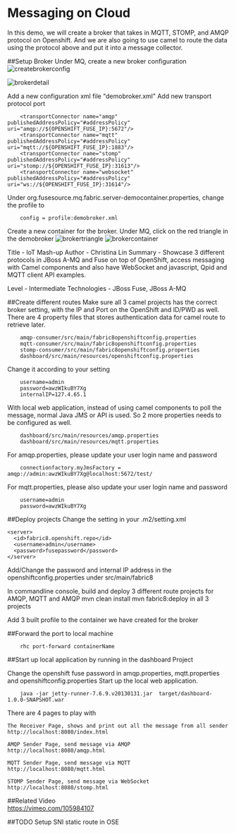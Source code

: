 # Messaging on Cloud

In this demo, we will create a broker that takes in MQTT, STOMP, and AMQP protocol on Openshift.
And we are also going to use camel to route the data using the protocol above and put it into a message collector. 

##Setup Broker 
Under MQ, create a new broker configuration
![createbrokerconfig](https://github.com/weimeilin79/iot-mashup/blob/master/docs/image/01-createbrokerconfig.png?raw=true)

![brokerdetail](https://github.com/weimeilin79/iot-mashup/blob/master/docs/image/02-brokerdetail.png?raw=true)

Add a new configuration xml file "demobroker.xml"
Add new transport protocol port

		<transportConnector name="amqp" publishedAddressPolicy="#addressPolicy" uri="amqp://${OPENSHIFT_FUSE_IP}:5672"/>
		<transportConnector name="mqtt" publishedAddressPolicy="#addressPolicy" uri="mqtt://${OPENSHIFT_FUSE_IP}:1883"/>
		<transportConnector name="stomp" publishedAddressPolicy="#addressPolicy" uri="stomp://${OPENSHIFT_FUSE_IP}:31613"/>
		<transportConnector name="websocket" publishedAddressPolicy="#addressPolicy" uri="ws://${OPENSHIFT_FUSE_IP}:31614"/>

Under org.fusesource.mq.fabric.server-democontainer.properties, change the profile to 

		config = profile:demobroker.xml
		
Create a new container for the broker. Under MQ, click on the red triangle in the demobroker
![brokertriangle](https://github.com/weimeilin79/iot-mashup/blob/master/docs/image/03-brokertriangle.png?raw=true)
![brokercontainer](https://github.com/weimeilin79/iot-mashup/blob/master/docs/image/04-brokercontainer.png?raw=true)

Title - IoT Mash-up
Author - Christina Lin
Summary - Showcase 3 different protocols in JBoss A-MQ and Fuse on top of OpenShift, access messaging with Camel components 
and also have WebSocket and javascript, Qpid and MQTT client API examples. 

Level - Intermediate
Technologies - JBoss Fuse, JBoss A-MQ

##Create different routes
Make sure all 3 camel projects has the correct broker setting, with the IP and Port on the OpenShift and ID/PWD as well.
There are 4 property files that stores authentication data for camel route to retrieve later.
		
		amqp-consumer/src/main/fabric8openshiftconfig.properties
		mqtt-consumer/src/main/fabric8openshiftconfig.properties
		stomp-consumer/src/main/fabric8openshiftconfig.properties 
		dashboard/src/main/resources/openshiftconfig.properties

Change it according to your setting
		
		username=admin
		password=awzWIkuBY7Xg
		internalIP=127.4.65.1
		
With local web application, instead of using camel components to poll the message, normal Java JMS or API is used. So 2 more properties needs to be configured as well.
		
		dashboard/src/main/resources/amqp.properties
		dashboard/src/main/resources/mqtt.properties

For amqp.properties, please update your user login name and password

		connectionfactory.myJmsFactory = amqp://admin:awzWIkuBY7Xg@localhost:5672/test/

For mqtt.properties, please also update your user login name and password

		username=admin
		password=awzWIkuBY7Xg


##Deploy projects
Change the setting in your .m2/setting.xml

    <server>
      <id>fabric8.openshift.repo</id>
      <username>admin</username>
      <password>fusepassword</password>
    </server>
    
Add/Change the password and internal IP address in the openshiftconfig.properties under src/main/fabric8    

In commandline console, build and deploy 3 different route projects for AMQP, MQTT and AMQP
		mvn clean install
		mvn fabric8:deploy
in all 3 projects

Add 3 built profile to the container we have created for the broker


##Forward the port to local machine

		rhc port-forward containerName

##Start up local application by running in the dashboard Project

Change the openshift fuse password in amqp.properties, mqtt.properties and openshiftconfig.properties
Start up the local web application. 
		
		java -jar jetty-runner-7.6.9.v20130131.jar  target/dashboard-1.0.0-SNAPSHOT.war

There are 4 pages to play with

	The Receiver Page, shows and print out all the message from all sender
	http://localhost:8080/index.html
	
	AMQP Sender Page, send message via AMQP
	http://localhost:8080/amqp.html
	
	MQTT Sender Page, send message via MQTT
	http://localhost:8080/mqtt.html
	
	STOMP Sender Page, send message via WebSocket
	http://localhost:8080/stomp.html
		
##Related Video		
https://vimeo.com/105984107
		
##TODO
	Setup SNI static route in OSE